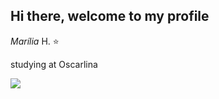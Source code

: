 ## Hi there, welcome to my profile

_Marília_ H. ⭐
 
studying at Oscarlina


![](https://tenor.com/pt-BR/view/quby-chan-gif-22672316)
